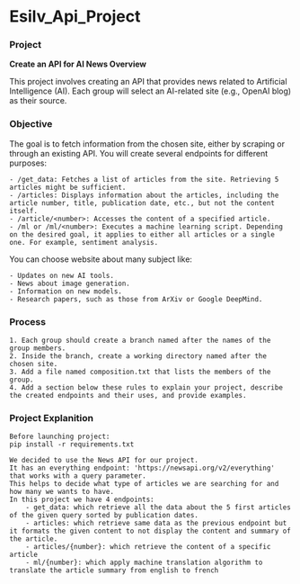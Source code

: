 # Esilv_Api_Project

### Project
**Create an API for AI News Overview**

This project involves creating an API that provides news related to Artificial Intelligence (AI). Each group will select an AI-related site (e.g., OpenAI blog) as their source.

### Objective

The goal is to fetch information from the chosen site, either by scraping or through an existing API. You will create several endpoints for different purposes:

    - /get_data: Fetches a list of articles from the site. Retrieving 5 articles might be sufficient.
    - /articles: Displays information about the articles, including the article number, title, publication date, etc., but not the content itself.
    - /article/<number>: Accesses the content of a specified article.
    - /ml or /ml/<number>: Executes a machine learning script. Depending on the desired goal, it applies to either all articles or a single one. For example, sentiment analysis.

You can choose website about many subject like:

    - Updates on new AI tools.
    - News about image generation.
    - Information on new models.
    - Research papers, such as those from ArXiv or Google DeepMind.

### Process

    1. Each group should create a branch named after the names of the group members.
    2. Inside the branch, create a working directory named after the chosen site.
    3. Add a file named composition.txt that lists the members of the group.
    4. Add a section below these rules to explain your project, describe the created endpoints and their uses, and provide examples.


### Project Explanition
    Before launching project:
    pip install -r requirements.txt

    We decided to use the News API for our project.
    It has an everything endpoint: 'https://newsapi.org/v2/everything' that works with a query parameter.
    This helps to decide what type of articles we are searching for and how many we wants to have.
    In this project we have 4 endpoints:
        - get_data: which retrieve all the data about the 5 first articles of the given query sorted by publication dates.
        - articles: which retrieve same data as the previous endpoint but it formats the given content to not display the content and summary of the article.
        - articles/{number}: which retrieve the content of a specific article
        - ml/{number}: which apply machine translation algorithm to translate the article summary from english to french
